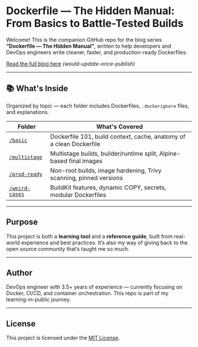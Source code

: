 # Dockerfile — The Hidden Manual: From Basics to Battle-Tested Builds

Welcome! This is the companion GitHub repo for the blog series **“Dockerfile — The Hidden Manual”**, written to help developers and DevOps engineers write cleaner, faster, and production-ready Dockerfiles.

[Read the full blog here](#) _(would-update-once-publish)_

---

## 📚 What's Inside

Organized by topic — each folder includes Dockerfiles, `.dockerignore` files, and explanations.

| Folder | What's Covered |
|--------|----------------|
| [`/basic`](./basic) | Dockerfile 101, build context, cache, anatomy of a clean Dockerfile |
| [`/multistage`](./multistage) | Multistage builds, builder/runtime split, Alpine-based final images |
| [`/prod-ready`](./prod-ready) | Non-root builds, image hardening, Trivy scanning, pinned versions |
| [`/weird-cases`](./weird-cases) | BuildKit features, dynamic COPY, secrets, modular Dockerfiles |

---

## Purpose

This project is both a **learning tool** and a **reference guide**, built from real-world experience and best practices. It’s also my way of giving back to the open source community that’s taught me so much.

---

## Author

DevOps engineer with 3.5+ years of experience — currently focusing on Docker, CI/CD, and container orchestration. This repo is part of my learning-in-public journey.

---

## License

This project is licensed under the [MIT License](./LICENSE).